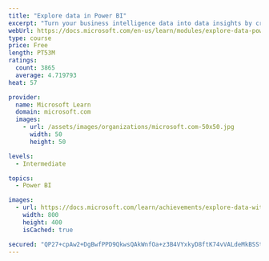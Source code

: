 ```yaml
---
title: "Explore data in Power BI"
excerpt: "Turn your business intelligence data into data insights by creating and configuring Power BI dashboards."
webUrl: https://docs.microsoft.com/en-us/learn/modules/explore-data-power-bi/
type: course
price: Free
length: PT53M
ratings:
  count: 3865
  average: 4.719793
heat: 57

provider:
  name: Microsoft Learn
  domain: microsoft.com
  images:
    - url: /assets/images/organizations/microsoft.com-50x50.jpg
      width: 50
      height: 50

levels:
  - Intermediate

topics:
  - Power BI

images:
  - url: https://docs.microsoft.com/learn/achievements/explore-data-with-power-bi-desktop-social.png
    width: 800
    height: 400
    isCached: true

secured: "QP27+cpAw2+DgBwfPPD9QkwsQAkWnfOa+z3B4VYxkyD8ftK74vVALdeMkBSSt9aH1njuG8Trh2tm24Ro7O+Zd+UM9LRTIWqaqLAdzqHmNvNZE9EPAHxYph70TtWMeAmuyyQmfqqLe6mPwnnGt9X4a+7pwyuFe6j045TYGITwIq0juo3ecl6j3mntJ7aFRhdCRWXdBp26cBw90IXUFSguvFmROHKdeiDHXti8oQe8sHvz047tZlovyyozeROGiQp5tUEVd+UuVFnL4w+ucGcv1H084b+1SrMmDlr5zVYRQ5XrmHZuOHG9ID295S80ZzSjtkNBvhV0DeHH2yrj8DhLNzA6nAMdq5kf06LGJMZ1ULjOn7XUGyP2QgVkHJ9pEvwtIhONsS4OMOwpBRdIDQwzY8F1GgpWMPBDqTs1jTfcBPQ=;P951cU51U5QJQR35uzY3Ww=="
---
```


